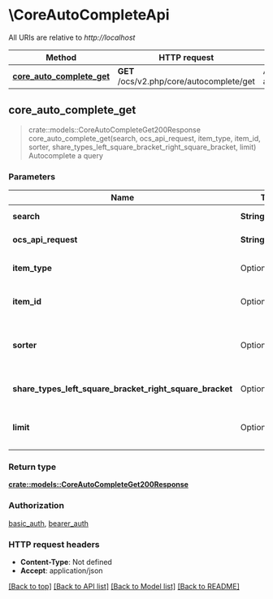 # \CoreAutoCompleteApi

All URIs are relative to *http://localhost*

Method | HTTP request | Description
------------- | ------------- | -------------
[**core_auto_complete_get**](CoreAutoCompleteApi.md#core_auto_complete_get) | **GET** /ocs/v2.php/core/autocomplete/get | Autocomplete a query



## core_auto_complete_get

> crate::models::CoreAutoCompleteGet200Response core_auto_complete_get(search, ocs_api_request, item_type, item_id, sorter, share_types_left_square_bracket_right_square_bracket, limit)
Autocomplete a query

### Parameters


Name | Type | Description  | Required | Notes
------------- | ------------- | ------------- | ------------- | -------------
**search** | **String** | Text to search for | [required] |
**ocs_api_request** | **String** |  | [required] |[default to true]
**item_type** | Option<**String**> | Type of the items to search for |  |
**item_id** | Option<**String**> | ID of the items to search for |  |
**sorter** | Option<**String**> | can be piped, top prio first, e.g.: \"commenters|share-recipients\" |  |
**share_types_left_square_bracket_right_square_bracket** | Option<[**Vec<i64>**](i64.md)> | Types of shares to search for |  |
**limit** | Option<**i64**> | Maximum number of results to return |  |[default to 10]

### Return type

[**crate::models::CoreAutoCompleteGet200Response**](core_auto_complete_get_200_response.md)

### Authorization

[basic_auth](../README.md#basic_auth), [bearer_auth](../README.md#bearer_auth)

### HTTP request headers

- **Content-Type**: Not defined
- **Accept**: application/json

[[Back to top]](#) [[Back to API list]](../README.md#documentation-for-api-endpoints) [[Back to Model list]](../README.md#documentation-for-models) [[Back to README]](../README.md)

